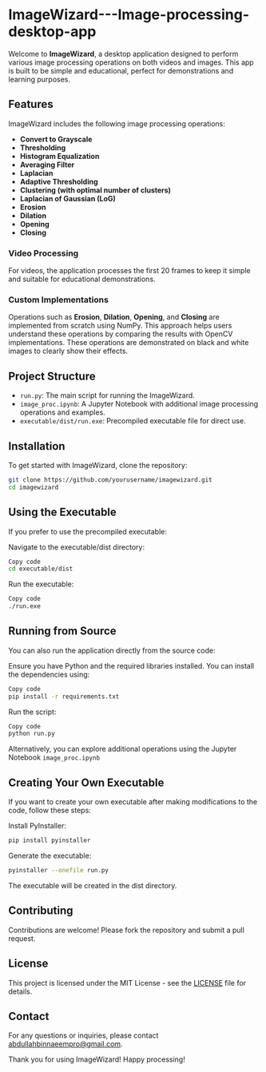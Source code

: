 # ImageWizard---Image-processing-desktop-app

Welcome to **ImageWizard**, a desktop application designed to perform various image processing operations on both videos and images. This app is built to be simple and educational, perfect for demonstrations and learning purposes.

## Features

ImageWizard includes the following image processing operations:

- **Convert to Grayscale**
- **Thresholding**
- **Histogram Equalization**
- **Averaging Filter**
- **Laplacian**
- **Adaptive Thresholding**
- **Clustering (with optimal number of clusters)**
- **Laplacian of Gaussian (LoG)**
- **Erosion**
- **Dilation**
- **Opening**
- **Closing**

### Video Processing

For videos, the application processes the first 20 frames to keep it simple and suitable for educational demonstrations.

### Custom Implementations

Operations such as **Erosion**, **Dilation**, **Opening**, and **Closing** are implemented from scratch using NumPy. This approach helps users understand these operations by comparing the results with OpenCV implementations. These operations are demonstrated on black and white images to clearly show their effects.

## Project Structure

- `run.py`: The main script for running the ImageWizard.
- `image_proc.ipynb`: A Jupyter Notebook with additional image processing operations and examples.
- `executable/dist/run.exe`: Precompiled executable file for direct use.

## Installation

To get started with ImageWizard, clone the repository:

```sh
git clone https://github.com/yourusername/imagewizard.git
cd imagewizard
```
## Using the Executable
If you prefer to use the precompiled executable:

Navigate to the executable/dist directory:
```sh
Copy code
cd executable/dist
```
Run the executable:
```sh
Copy code
./run.exe
```
## Running from Source
You can also run the application directly from the source code:

Ensure you have Python and the required libraries installed. You can install the dependencies using:

```sh
Copy code
pip install -r requirements.txt
```
Run the script:

```sh
Copy code
python run.py
```
Alternatively, you can explore additional operations using the Jupyter Notebook  ```image_proc.ipynb```


## Creating Your Own Executable
If you want to create your own executable after making modifications to the code, follow these steps:

Install PyInstaller:

```sh
pip install pyinstaller
```
Generate the executable:

```sh
pyinstaller --onefile run.py
```
The executable will be created in the dist directory.
## Contributing

Contributions are welcome! Please fork the repository and submit a pull request.

## License

This project is licensed under the MIT License - see the [LICENSE](LICENSE) file for details.

## Contact
For any questions or inquiries, please contact abdullahbinnaeempro@gmail.com.

Thank you for using ImageWizard! Happy processing!
